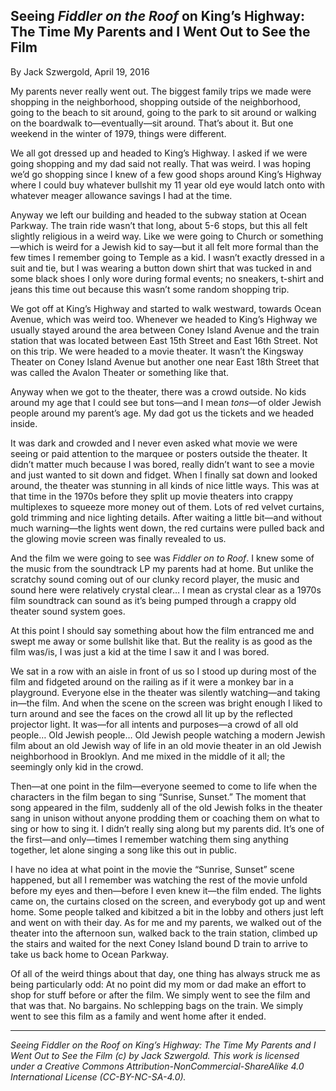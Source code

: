 ## Seeing *Fiddler on the Roof* on King’s Highway: The Time My Parents and I Went Out to See the Film

By Jack Szwergold, April 19, 2016

My parents never really went out. The biggest family trips we made were shopping in the neighborhood, shopping outside of the neighborhood, going to the beach to sit around, going to the park to sit around or walking on the boardwalk to—eventually—sit around. That’s about it. But one weekend in the winter of 1979, things were different.

We all got dressed up and headed to King’s Highway. I asked if we were going shopping and my dad said not really. That was weird. I was hoping we’d go shopping since I knew of a few good shops around King’s Highway where I could buy whatever bullshit my 11 year old eye would latch onto with whatever meager allowance savings I had at the time.

Anyway we left our building and headed to the subway station at Ocean Parkway. The train ride wasn’t that long, about 5-6 stops, but this all felt slightly religious in a weird way. Like we were going to Church or something—which is weird for a Jewish kid to say—but it all felt more formal than the few times I remember going to Temple as a kid. I wasn’t exactly dressed in a suit and tie, but I was wearing a button down shirt that was tucked in and some black shoes I only wore during formal events; no sneakers, t-shirt and jeans this time out because this wasn’t some random shopping trip.

We got off at King’s Highway and started to walk westward, towards Ocean Avenue, which was weird too. Whenever we headed to King’s Highway we usually stayed around the area between Coney Island Avenue and the train station that was located between East 15th Street and East 16th Street. Not on this trip. We were headed to a movie theater. It wasn’t the Kingsway Theater on Coney Island Avenue but another one near East 18th Street that was called the Avalon Theater or something like that.

Anyway when we got to the theater, there was a crowd outside. No kids around my age that I could see but tons—and I mean *tons*—of older Jewish people around my parent’s age. My dad got us the tickets and we headed inside.

It was dark and crowded and I never even asked what movie we were seeing or paid attention to the marquee or posters outside the theater. It didn’t matter much because I was bored, really didn’t want to see a movie and just wanted to sit down and fidget. When I finally sat down and looked around, the theater was stunning in all kinds of nice little ways. This was at that time in the 1970s before they split up movie theaters into crappy multiplexes to squeeze more money out of them. Lots of red velvet curtains, gold trimming and nice lighting details. After waiting a little bit—and without much warning—the lights went down, the red curtains were pulled back and the glowing movie screen was finally revealed to us.

And the film we were going to see was *Fiddler on to Roof*. I knew some of the music from the soundtrack LP my parents had at home. But unlike the scratchy sound coming out of our clunky record player, the music and sound here were relatively crystal clear… I mean as crystal clear as a 1970s film soundtrack can sound as it’s being pumped through a crappy old theater sound system goes.

At this point I should say something about how the film entranced me and swept me away or some bullshit like that. But the reality is as good as the film was/is, I was just a kid at the time I saw it and I was bored.

We sat in a row with an aisle in front of us so I stood up during most of the film and fidgeted around on the railing as if it were a monkey bar in a playground. Everyone else in the theater was silently watching—and taking in—the film. And when the scene on the screen was bright enough I liked to turn around and see the faces on the crowd all lit up by the reflected projector light. It was—for all intents and purposes—a crowd of all old people… Old Jewish people… Old Jewish people watching a modern Jewish film about an old Jewish way of life in an old movie theater in an old Jewish neighborhood in Brooklyn. And me mixed in the middle of it all; the seemingly only kid in the crowd.

Then—at one point in the film—everyone seemed to come to life when the characters in the film began to sing “Sunrise, Sunset.” The moment that song appeared in the film, suddenly all of the old Jewish folks in the theater sang in unison without anyone prodding them or coaching them on what to sing or how to sing it. I didn’t really sing along but my parents did. It’s one of the first—and only—times I remember watching them sing anything together, let alone singing a song like this out in public.

I have no idea at what point in the movie the “Sunrise, Sunset” scene happened, but all I remember was watching the rest of the movie unfold before my eyes and then—before I even knew it—the film ended. The lights came on, the curtains closed on the screen, and everybody got up and went home. Some people talked and kibitzed a bit in the lobby and others just left and went on with their day. As for me and my parents, we walked out of the theater into the afternoon sun, walked back to the train station, climbed up the stairs and waited for the next Coney Island bound D train to arrive to take us back home to Ocean Parkway.

Of all of the weird things about that day, one thing has always struck me as being particularly odd: At no point did my mom or dad make an effort to shop for stuff before or after the film. We simply went to see the film and that was that. No bargains. No schlepping bags on the train. We simply went to see this film as a family and went home after it ended.

***

*Seeing Fiddler on the Roof on King’s Highway: The Time My Parents and I Went Out to See the Film (c) by Jack Szwergold. This work is licensed under a Creative Commons Attribution-NonCommercial-ShareAlike 4.0 International License (CC-BY-NC-SA-4.0).*